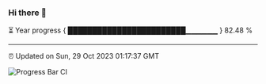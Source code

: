 ### Hi there 👋

⏳ Year progress { ████████████████████████▁▁▁▁▁▁ } 82.48 %

---

⏰ Updated on Sun, 29 Oct 2023 01:17:37 GMT

![Progress Bar CI](https://github.com/ZhaoGui/ZhaoGui/workflows/Progress%20Bar%20CI/badge.svg)
